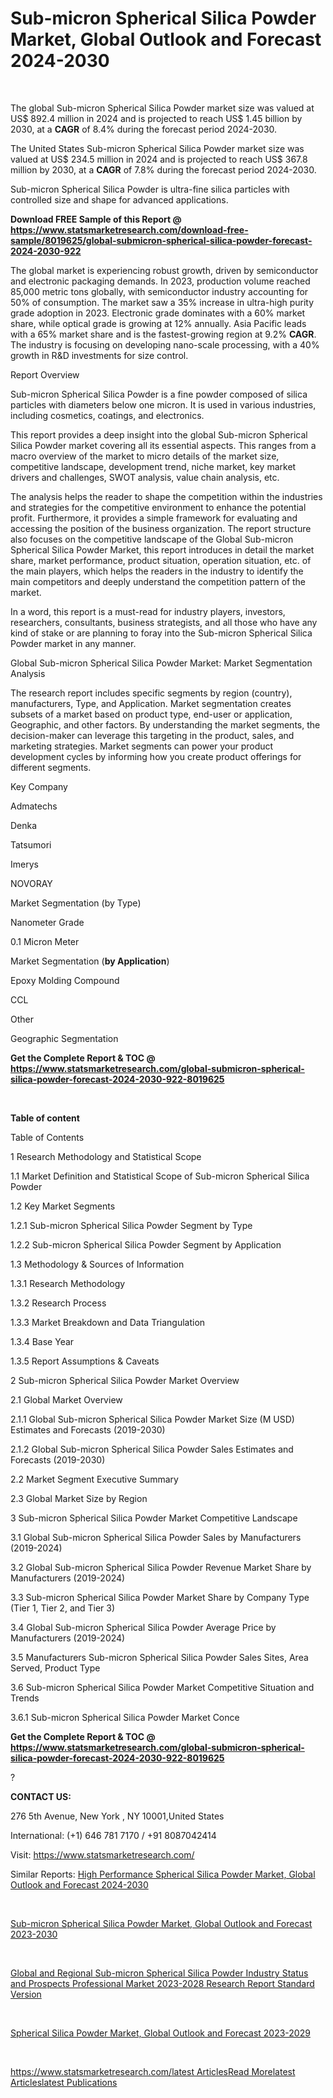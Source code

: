 <h1>Sub-micron Spherical Silica Powder Market, Global Outlook and Forecast 2024-2030</h1><br/><p>The global Sub-micron Spherical Silica Powder market size was valued at US$ 892.4 million in 2024 and is projected to reach US$ 1.45 billion by 2030, at a <strong>CAGR</strong> of 8.4% during the forecast period 2024-2030.</p>
 
 
 
 <p>The United States Sub-micron Spherical Silica Powder market size was valued at US$ 234.5 million in 2024 and is projected to reach US$ 367.8 million by 2030, at a <strong>CAGR</strong> of 7.8% during the forecast period 2024-2030.</p>
 
 
 
 <p>Sub-micron Spherical Silica Powder is ultra-fine silica particles with controlled size and shape for advanced applications.</p>
 
 
 
 <p><strong>Download FREE Sample of this Report @ <a href="https://www.statsmarketresearch.com/download-free-sample/8019625/global-submicron-spherical-silica-powder-forecast-2024-2030-922">https://www.statsmarketresearch.com/download-free-sample/8019625/global-submicron-spherical-silica-powder-forecast-2024-2030-922</a></strong></p>
 
 
 
 <p>The global market is experiencing robust growth, driven by semiconductor and electronic packaging demands. In 2023, production volume reached 85,000 metric tons globally, with semiconductor industry accounting for 50% of consumption. The market saw a 35% increase in ultra-high purity grade adoption in 2023. Electronic grade dominates with a 60% market share, while optical grade is growing at 12% annually. Asia Pacific leads with a 65% market share and is the fastest-growing region at 9.2% <strong>CAGR</strong>. The industry is focusing on developing nano-scale processing, with a 40% growth in R&D investments for size control.</p>
 
 
 
 <p>Report Overview</p>
 
 
 
 <p>Sub-micron Spherical Silica Powder is a fine powder composed of silica particles with diameters below one micron. It is used in various industries, including cosmetics, coatings, and electronics.</p>
 
 
 
 <p>This report provides a deep insight into the global Sub-micron Spherical Silica Powder market covering all its essential aspects. This ranges from a macro overview of the market to micro details of the market size, competitive landscape, development trend, niche market, key market drivers and challenges, SWOT analysis, value chain analysis, etc.</p>
 
 
 
 <p>The analysis helps the reader to shape the competition within the industries and strategies for the competitive environment to enhance the potential profit. Furthermore, it provides a simple framework for evaluating and accessing the position of the business organization. The report structure also focuses on the competitive landscape of the Global Sub-micron Spherical Silica Powder Market, this report introduces in detail the market share, market performance, product situation, operation situation, etc. of the main players, which helps the readers in the industry to identify the main competitors and deeply understand the competition pattern of the market.</p>
 
 
 
 <p>In a word, this report is a must-read for industry players, investors, researchers, consultants, business strategists, and all those who have any kind of stake or are planning to foray into the Sub-micron Spherical Silica Powder market in any manner.</p>
 
 
 
 <p>Global Sub-micron Spherical Silica Powder Market: Market Segmentation Analysis</p>
 
 
 
 <p>The research report includes specific segments by region (country), manufacturers, Type, and Application. Market segmentation creates subsets of a market based on product type, end-user or application, Geographic, and other factors. By understanding the market segments, the decision-maker can leverage this targeting in the product, sales, and marketing strategies. Market segments can power your product development cycles by informing how you create product offerings for different segments.</p>
 
 
 
 <p>Key Company</p>
 
 
 
 <p>Admatechs</p>
 
 
 
 <p>Denka</p>
 
 
 
 <p>Tatsumori</p>
 
 
 
 <p>Imerys</p>
 
 
 
 <p>NOVORAY</p>
 
 
 
 <p>Market Segmentation (by Type)</p>
 
 
 
 <p>Nanometer Grade</p>
 
 
 
 <p>0.1 Micron Meter</p>
 
 
 
 <p>Market Segmentation (<strong>by Application</strong>)</p>
 
 
 
 <p>Epoxy Molding Compound</p>
 
 
 
 <p>CCL</p>
 
 
 
 <p>Other</p>
 
 
 
 <p>Geographic Segmentation</p>
 
 
 
 <div><b>Get the Complete Report & TOC @ <a href="https://www.statsmarketresearch.com/global-submicron-spherical-silica-powder-forecast-2024-2030-922-8019625">https://www.statsmarketresearch.com/global-submicron-spherical-silica-powder-forecast-2024-2030-922-8019625</a></b></div>
 
 
 
 <p><br />
 
 <b>Table of content</b></p>
 
 
 
 <p>Table of Contents<br />
 
 1 Research Methodology and Statistical Scope<br />
 
 1.1 Market Definition and Statistical Scope of Sub-micron Spherical Silica Powder<br />
 
 1.2 Key Market Segments<br />
 
 1.2.1 Sub-micron Spherical Silica Powder Segment by Type<br />
 
 1.2.2 Sub-micron Spherical Silica Powder Segment by Application<br />
 
 1.3 Methodology & Sources of Information<br />
 
 1.3.1 Research Methodology<br />
 
 1.3.2 Research Process<br />
 
 1.3.3 Market Breakdown and Data Triangulation<br />
 
 1.3.4 Base Year<br />
 
 1.3.5 Report Assumptions & Caveats<br />
 
 2 Sub-micron Spherical Silica Powder Market Overview<br />
 
 2.1 Global Market Overview<br />
 
 2.1.1 Global Sub-micron Spherical Silica Powder Market Size (M USD) Estimates and Forecasts (2019-2030)<br />
 
 2.1.2 Global Sub-micron Spherical Silica Powder Sales Estimates and Forecasts (2019-2030)<br />
 
 2.2 Market Segment Executive Summary<br />
 
 2.3 Global Market Size by Region<br />
 
 3 Sub-micron Spherical Silica Powder Market Competitive Landscape<br />
 
 3.1 Global Sub-micron Spherical Silica Powder Sales by Manufacturers (2019-2024)<br />
 
 3.2 Global Sub-micron Spherical Silica Powder Revenue Market Share by Manufacturers (2019-2024)<br />
 
 3.3 Sub-micron Spherical Silica Powder Market Share by Company Type (Tier 1, Tier 2, and Tier 3)<br />
 
 3.4 Global Sub-micron Spherical Silica Powder Average Price by Manufacturers (2019-2024)<br />
 
 3.5 Manufacturers Sub-micron Spherical Silica Powder Sales Sites, Area Served, Product Type<br />
 
 3.6 Sub-micron Spherical Silica Powder Market Competitive Situation and Trends<br />
 
 3.6.1 Sub-micron Spherical Silica Powder Market Conce</p>
 
 
 
 <div><b>Get the Complete Report & TOC @ <a href="https://www.statsmarketresearch.com/global-submicron-spherical-silica-powder-forecast-2024-2030-922-8019625">https://www.statsmarketresearch.com/global-submicron-spherical-silica-powder-forecast-2024-2030-922-8019625</a></b></div>
 
 
 
 <p>? </p>
 
 
 
 <p><b>CONTACT US:</b><br />
 
 276 5th Avenue, New York , NY 10001,United States<br />
 
 International: (+1) 646 781 7170 / +91 8087042414<br />
 
 Visit: <a href="https://www.statsmarketresearch.com/">https://www.statsmarketresearch.com/</a><br />
 
 Similar Reports: <a href="https://www.statsmarketresearch.com/global-submicron-spherical-silica-powder-forecast-2024-2030-922-8019625">High Performance Spherical Silica Powder Market, Global Outlook and Forecast 2024-2030</a><br />
 
 <br />
 
 <a href="https://www.statsmarketresearch.com/global-submicron-spherical-silica-powder-forecast-2024-2030-922-8019625">Sub-micron Spherical Silica Powder Market, Global Outlook and Forecast 2023-2030</a><br />
 
 <br />
 
 <a href="https://www.statsmarketresearch.com/global-submicron-spherical-silica-powder-forecast-2024-2030-922-8019625">Global and Regional Sub-micron Spherical Silica Powder Industry Status and Prospects Professional Market 2023-2028 Research Report Standard Version</a><br />
 
 <br />
 
 <a href="https://www.statsmarketresearch.com/global-submicron-spherical-silica-powder-forecast-2024-2030-922-8019625">Spherical Silica Powder Market, Global Outlook and Forecast 2023-2029</a><br />
 
 <br />
 
 <a href="https://gyeongbokgung.com">https://www.statsmarketresearch.com/</a><a href="https://hallyeomaritime.com">latest Articles</a><a href="https://jingwansa.com">Read More</a><a href="https://nguoiviet.jp/">latest Articles</a><a href="https://www.intelmarketresearch.com/">latest Publications</a></p>
